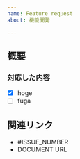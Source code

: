 ```yaml
---
name: Feature request
about: 機能開発

---
```


## 概要

### 対応した内容
- [x] hoge
- [ ] fuga

## 関連リンク
- #ISSUE_NUMBER
- DOCUMENT URL
